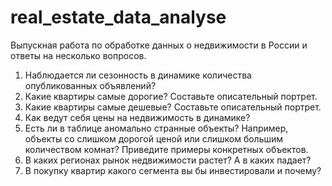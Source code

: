 # real_estate_data_analyse
Выпускная работа по обработке данных  о недвижимости в России и ответы на несколько вопросов.
1. Наблюдается ли сезонность в динамике количества опубликованных объявлений? 
2. Какие квартиры самые дорогие? Составьте описательный портрет. 
3. Какие квартиры самые дешевые? Составьте описательный портрет. 
4. Как ведут себя цены на недвижимость в динамике? 
5. Есть ли в таблице аномально странные объекты? Например, объекты со слишком дорогой ценой или слишком большим количеством комнат? Приведите примеры конкретных объектов. 
6. В каких регионах рынок недвижимости растет? А в каких падает? 
7. В покупку квартир какого сегмента вы бы инвестировали и почему? 
